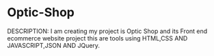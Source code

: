 # Optic-Shop

DESCRIPTION:
I am creating my project is Optic Shop and its Front end ecommerce website project this are tools using HTML,CSS AND JAVASCRIPT,JSON AND JQuery.
